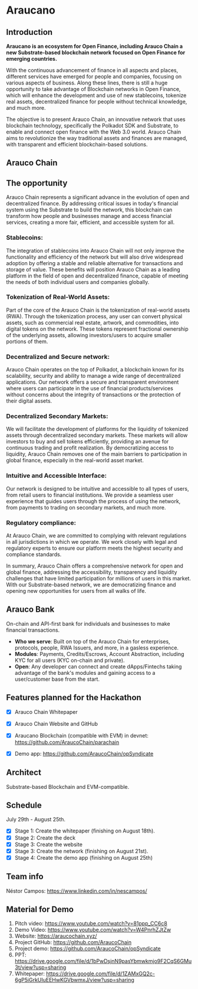 # Araucano
## Introduction

**Araucano is an ecosystem for Open Finance, including Arauco Chain a new Substrate-based blockchain network focused on Open Finance for emerging countries.**

With the continuous advancement of finance in all aspects and places, different services have emerged for people and companies, focusing on various aspects of business. Along these lines, there is still a huge opportunity to take advantage of Blockchain networks in Open Finance, which will enhance the development and use of new stablecoins, tokenize real assets, decentralized finance for people without technical knowledge, and much more.

The objective is to present Arauco Chain, an innovative network that uses blockchain technology, specifically the Polkadot SDK and Substrate, to enable and connect open finance with the Web 3.0 world. Arauco Chain aims to revolutionize the way traditional assets and finances are managed, with transparent and efficient blockchain-based solutions.

## Arauco Chain

## The opportunity
Arauco Chain represents a significant advance in the evolution of open and decentralized finance. By addressing critical issues in today's financial system using the Substrate to build the network, this blockchain can transform how people and businesses manage and access financial services, creating a more fair, efficient, and accessible system for all.

### Stablecoins: 
The integration of stablecoins into Arauco Chain will not only improve the functionality and efficiency of the network but will also drive widespread adoption by offering a stable and reliable alternative for transactions and storage of value. These benefits will position Arauco Chain as a leading platform in the field of open and decentralized finance, capable of meeting the needs of both individual users and companies globally.

### Tokenization of Real-World Assets:
Part of the core of the Arauco Chain is the tokenization of real-world assets (RWA). Through the tokenization process, any user can convert physical assets, such as commercial real estate, artwork, and commodities, into digital tokens on the network. These tokens represent fractional ownership of the underlying assets, allowing investors/users to acquire smaller portions of them.

### Decentralized and Secure network:
Arauco Chain operates on the top of Polkadot, a blockchain known for its scalability, security and ability to manage a wide range of decentralized applications. Our network offers a secure and transparent environment where users can participate in the use of financial products/services without concerns about the integrity of transactions or the protection of their digital assets.

### Decentralized Secondary Markets:
We will facilitate the development of platforms for the liquidity of tokenized assets through decentralized secondary markets. These markets will allow investors to buy and sell tokens efficiently, providing an avenue for continuous trading and profit realization. By democratizing access to liquidity, Arauco Chain removes one of the main barriers to participation in global finance, especially in the real-world asset market.

### Intuitive and Accessible Interface:
Our network is designed to be intuitive and accessible to all types of users, from retail users to financial institutions. We provide a seamless user experience that guides users through the process of using the network, from payments to trading on secondary markets, and much more.

### Regulatory compliance:
At Arauco Chain, we are committed to complying with relevant regulations in all jurisdictions in which we operate. We work closely with legal and regulatory experts to ensure our platform meets the highest security and compliance standards.

In summary, Arauco Chain offers a comprehensive network for open and global finance, addressing the accessibility, transparency and liquidity challenges that have limited participation for millions of users in this market. With our Substrate-based network, we are democratizing finance and opening new opportunities for users from all walks of life.

## Arauco Bank

On-chain and API-first bank for individuals and businesses to make financial transactions.

- **Who we serve**: Built on top of the Arauco Chain for enterprises, protocols, people, RWA Issuers, and more, in a gasless experience.
- **Modules**: Payments, Credits/Escrows, Account Abstraction, including KYC for all users (KYC on-chain and private).
- **Open**: Any developer can connect and create dApps/Fintechs taking advantage of the bank's modules and gaining access to a user/customer base from the start.


## Features planned for the Hackathon

- [x] Arauco Chain Whitepaper
- [x] Arauco Chain Website and GitHub
- [x] Araucano Blockchain (compatible with EVM) in devnet: https://github.com/AraucoChain/parachain
- [x] Demo app: https://github.com/AraucoChain/opSyndicate


## Architect

Substrate-based Blockchain and EVM-compatible.

## Schedule

July 29th - August 25th.

- [x] Stage 1: Create the whitepaper (finishing on August 18th).
- [x] Stage 2: Create the deck
- [x] Stage 3: Create the website
- [x] Stage 3: Create the network (finishing on August 21st).
- [x] Stage 4: Create the demo app (finishing on August 25th)

## Team info

Néstor Campos: https://www.linkedin.com/in/nescampos/

## Material for Demo
1. Pitch video: https://www.youtube.com/watch?v=81ppp_CC6c8
2. Demo Video: https://www.youtube.com/watch?v=W4PnrhZJtZw
3. Website: https://araucochain.xyz/
4. Project GitHub: https://github.com/AraucoChain
5. Project demo: https://github.com/AraucoChain/opSyndicate
6. PPT: https://drive.google.com/file/d/1bPwDsjnN9pasYbmwkmjo9F2CqS6GMu3t/view?usp=sharing
7. Whitepaper: https://drive.google.com/file/d/1ZAMxGQ2c-6gP5iGrkUIuEEHwKGVbwmxJ/view?usp=sharing
